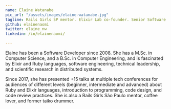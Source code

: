 ```yaml
---
name: Elaine Watanabe
pic_url: "/assets/images/elaine-watanabe.jpg"
tagline: Rails Girls SP mentor. Elixir Lab co-founder. Senior Software Engineer at The Realreal
github: elainenaomi
twitter: elaine_nw
linkedin: /in/elainenaomi/

---
```

Elaine has been a Software Developer since 2008. She has a M.Sc. in Computer Science, and a B.Sc. in Computer Engineering, and is fascinated by Elixir and Ruby languages, software engineering, technical leadership, and scientific research in distributed systems.

Since 2017, she has presented +15 talks at multiple tech conferences for audiences of different levels (beginner, intermediate and advanced) about Ruby and Elixir languages, introduction to programming, code design, and code review practices. She is also a Rails Girls São Paulo mentor, coffee lover, and former taiko drummer.